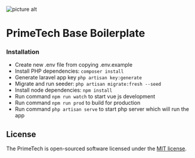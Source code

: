 ![picture alt](https://uploads-ssl.webflow.com/6235bdca624d102e0adb4485/6235bdf429f261b3118888f3_Asset%2022-p-500.png "Title is optional")

# PrimeTech Base Boilerplate #

### Installation ###
* Create new .env file from copying .env.example
* Install PHP dependencies: `composer install`
* Generate laravel app key `php artisan key:generate`
* Migrate and run seeder: `php artisan migrate:fresh --seed`
* Install node dependencies: `npm install`
* Run command `npm run watch` to start vue js development
* Run command `npm run prod` to build for production
* Run command `php artisan serve` to start php server which will run the app

## License
The PrimeTech  is open-sourced software licensed under the [MIT license](https://opensource.org/licenses/MIT).
